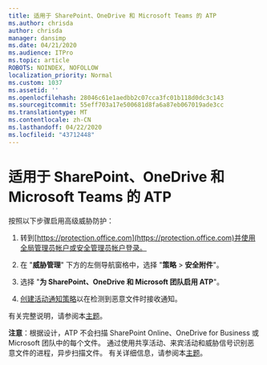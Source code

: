 ```yaml
---
title: 适用于 SharePoint、OneDrive 和 Microsoft Teams 的 ATP
ms.author: chrisda
author: chrisda
manager: dansimp
ms.date: 04/21/2020
ms.audience: ITPro
ms.topic: article
ROBOTS: NOINDEX, NOFOLLOW
localization_priority: Normal
ms.custom: 1037
ms.assetid: ''
ms.openlocfilehash: 28046c61e1aedbb2c07cca3fc01b118d0dc3c143
ms.sourcegitcommit: 55eff703a17e500681d8fa6a87eb067019ade3cc
ms.translationtype: MT
ms.contentlocale: zh-CN
ms.lasthandoff: 04/22/2020
ms.locfileid: "43712448"
---
```

# <a name="atp-for-sharepoint-onedrive-and-microsoft-teams"></a>适用于 SharePoint、OneDrive 和 Microsoft Teams 的 ATP

按照以下步骤启用高级威胁防护：

1. 转到[https://protection.office.com](https://protection.office.com)并使用全局管理员帐户或安全管理员帐户登录。

2. 在 "**威胁管理**" 下方的左侧导航窗格中，选择 "**策略** \> **安全附件**"。

3. 选择 "**为 SharePoint、OneDrive 和 Microsoft 团队启用 ATP**"。

4. [创建活动通知策略](https://docs.microsoft.com/office365/securitycompliance/create-activity-alerts)以在检测到恶意文件时接收通知。

有关完整说明，请参阅本[主题](https://docs.microsoft.com/office365/securitycompliance/turn-on-atp-for-spo-odb-and-teams)。

**注意**：根据设计，ATP 不会扫描 SharePoint Online、OneDrive for Business 或 Microsoft 团队中的每个文件。 通过使用共享活动、来宾活动和威胁信号识别恶意文件的进程，异步扫描文件。 有关详细信息，请参阅本[主题](https://docs.microsoft.com/office365/securitycompliance/atp-for-spo-odb-and-teams)。
